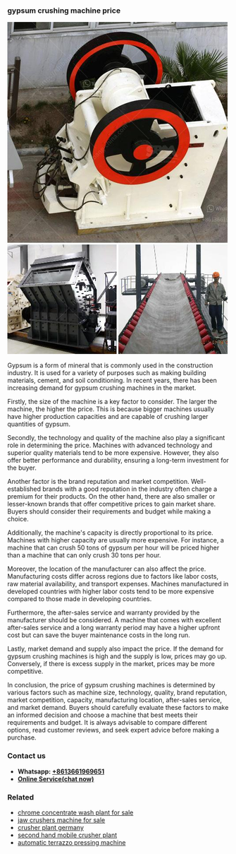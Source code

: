 <h3>gypsum crushing machine price</h3><img src='1708497615.jpg' alt=''><p>Gypsum is a form of mineral that is commonly used in the construction industry. It is used for a variety of purposes such as making building materials, cement, and soil conditioning. In recent years, there has been increasing demand for gypsum crushing machines in the market.</p><p>Firstly, the size of the machine is a key factor to consider. The larger the machine, the higher the price. This is because bigger machines usually have higher production capacities and are capable of crushing larger quantities of gypsum.</p><p>Secondly, the technology and quality of the machine also play a significant role in determining the price. Machines with advanced technology and superior quality materials tend to be more expensive. However, they also offer better performance and durability, ensuring a long-term investment for the buyer.</p><p>Another factor is the brand reputation and market competition. Well-established brands with a good reputation in the industry often charge a premium for their products. On the other hand, there are also smaller or lesser-known brands that offer competitive prices to gain market share. Buyers should consider their requirements and budget while making a choice.</p><p>Additionally, the machine's capacity is directly proportional to its price. Machines with higher capacity are usually more expensive. For instance, a machine that can crush 50 tons of gypsum per hour will be priced higher than a machine that can only crush 30 tons per hour.</p><p>Moreover, the location of the manufacturer can also affect the price. Manufacturing costs differ across regions due to factors like labor costs, raw material availability, and transport expenses. Machines manufactured in developed countries with higher labor costs tend to be more expensive compared to those made in developing countries.</p><p>Furthermore, the after-sales service and warranty provided by the manufacturer should be considered. A machine that comes with excellent after-sales service and a long warranty period may have a higher upfront cost but can save the buyer maintenance costs in the long run.</p><p>Lastly, market demand and supply also impact the price. If the demand for gypsum crushing machines is high and the supply is low, prices may go up. Conversely, if there is excess supply in the market, prices may be more competitive.</p><p>In conclusion, the price of gypsum crushing machines is determined by various factors such as machine size, technology, quality, brand reputation, market competition, capacity, manufacturing location, after-sales service, and market demand. Buyers should carefully evaluate these factors to make an informed decision and choose a machine that best meets their requirements and budget. It is always advisable to compare different options, read customer reviews, and seek expert advice before making a purchase.</p><h3>Contact us</h3><ul><li><strong>Whatsapp:&nbsp;<a href="https://wa.me/8613661969651">+8613661969651</a></strong></li><li><a href="https://swt.shibang-china.com/?git&amp;zhl&amp;gypsum crushing machine price"><strong>Online Service(chat now)</strong></a></li></ul><h3>Related</h3><ul><li><a href='chrome concentrate wash plant for sale.md'>chrome concentrate wash plant for sale</a></li><li><a href='jaw crushers machine for sale.md'>jaw crushers machine for sale</a></li><li><a href='crusher plant germany.md'>crusher plant germany</a></li><li><a href='second hand mobile crusher plant.md'>second hand mobile crusher plant</a></li><li><a href='automatic terrazzo pressing machine.md'>automatic terrazzo pressing machine</a></li></ul>